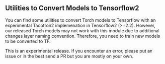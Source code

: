 ## Utilities to Convert Models to Tensorflow2
You can find some utilities to convert Torch models to Tensorflow with an experimental Tacotron2 implemenation in Tensorflow2 (>=2.2). However, our released Torch models may not work with this module due to additional changes layer naming convention. Therefore, you need to train new models to be converted to TF.

This is an experimental release. If you encounter an error, please put an issue or in the best send a PR but you are mostly on your own.